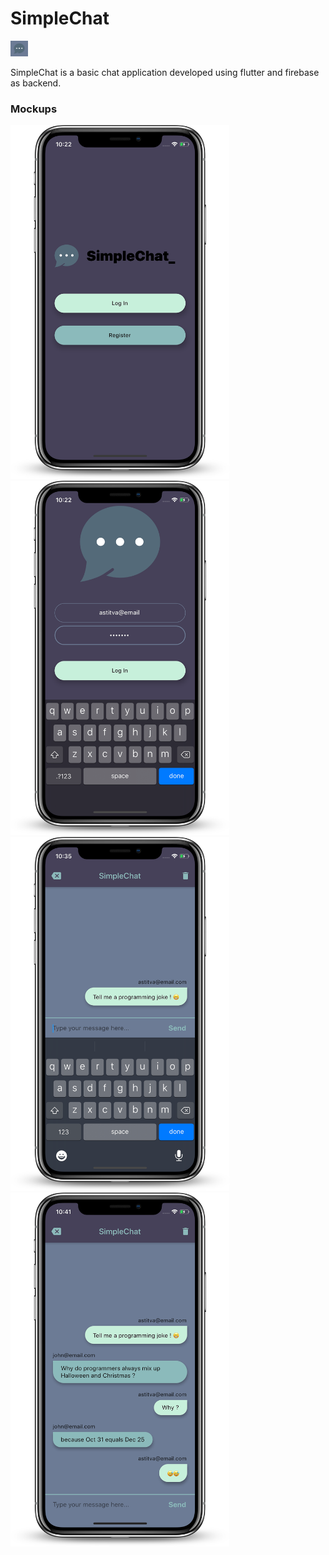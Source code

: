 # SimpleChat

<img src="https://github.com/Asti7/SimpleChat/blob/master/simplechat/screenshots/simplechat-logo.png" height="25"/>

SimpleChat is a basic chat application developed using flutter and firebase as backend.

### Mockups

<img src="https://github.com/Asti7/SimpleChat/blob/master/simplechat/screenshots/ss1.png" width="350" />
<img src="https://github.com/Asti7/SimpleChat/blob/master/simplechat/screenshots/ss2.png" width="350" />
<br>
<img src="https://github.com/Asti7/SimpleChat/blob/master/simplechat/screenshots/ss3.png" width="350" />
<img src="https://github.com/Asti7/SimpleChat/blob/master/simplechat/screenshots/ss4.png" width="350" />






